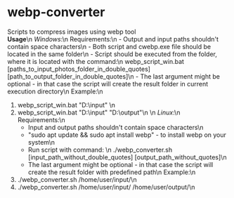 # webp-converter
Scripts to compress images using webp tool <br />
**Usage**\n
*Windows*:\n
Requirements:\n
    - Output and input paths shouldn't contain space characters\n
    - Both script and cwebp.exe file should be located in the same folder\n
    - Script should be executed from the folder, where it is located with the command:\n
                    webp_script_win.bat [paths_to_input_photos_folder_in_double_quotes] [path_to_output_folder_in_double_quotes]\n
    - The last argument might be optional - in that case the script will create the result folder in current execution directory\n
Example:\n
1) webp_script_win.bat "D:\input" \n
2) webp_script_win.bat "D:\input" "D:\output"\n
\n
*Linux*:\n
Requirements:\n
    - Input and output paths shouldn't contain space characters\n
    - "sudo apt update && sudo apt install webp" - to install webp on your system\n
    - Run script with command: \n
                    ./webp_converter.sh [input_path_without_double_quotes] [output_path_without_quotes]\n
    - The last argument might be optional - in that case the script will create the result folder with predefined path\n
Example:\n
1) ./webp_converter.sh /home/user/input/\n
2) ./webp_converter.sh /home/user/input/ /home/user/output/\n

